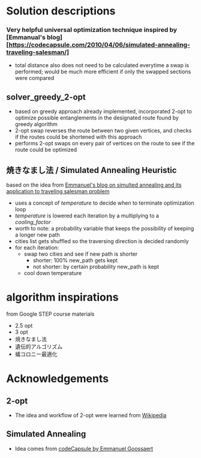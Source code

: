 # Solution descriptions

### Very helpful universal optimization technique inspired by [Emmanual's blog][https://codecapsule.com/2010/04/06/simulated-annealing-traveling-salesman/]
- total distance also does not need to be calculated everytime a swap is performed; would be much more efficient if only the swapped sections were compared



## solver_greedy_2-opt
- based on greedy approach already implemented, incorporated 2-opt to optimize possible entanglements in the designated route found by greedy algorithm
- 2-opt swap reverses the route between two given vertices, and checks if the routes could be shortened with this approach
- performs 2-opt swaps on every pair of vertices on the route to see if the route could be optimized

## 焼きなまし法 / Simulated Annealing Heuristic
based on the idea from [Emmanuel's blog on simulted annealing and its application to traveling salesman problem](https://codecapsule.com/2010/04/06/simulated-annealing-traveling-salesman/)
- uses a concept of *temperature* to decide when to terminate optimization loop
- *temperature* is lowered each iteration by a multiplying to a *cooling_factor* 
- worth to note: a probability variable that keeps the possibility of keeping a longer new path
- cities list gets shuffled so the traversing direction is decided randomly
- for each iteration: 
  - swap two cities and see if new path is shorter
    - shorter: 100% new_path gets kept
    - not shorter: by certain probability new_path is kept
  - cool down temperature

# algorithm inspirations

from Google STEP course materials

- 2.5 opt
- 3 opt
- 焼きなまし法
- 遺伝的アルゴリズム
- 蟻コロニー最適化


# Acknowledgements
## 2-opt
- The idea and workflow of 2-opt were learned from [Wikipedia](https://en.wikipedia.org/wiki/2-opt)
## Simulated Annealing
- Idea comes from [codeCapsule by Emmanuel Goossaert](https://codecapsule.com/2010/04/06/simulated-annealing-traveling-salesman/)